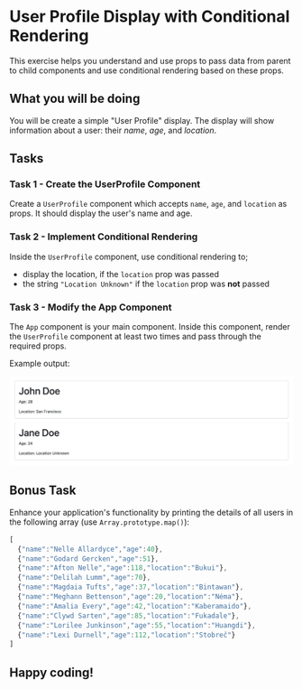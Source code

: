 # User Profile Display with Conditional Rendering

This exercise helps you understand and use props to pass data from parent to child components and use conditional rendering based on these props.

## What you will be doing

You will be create a simple "User Profile" display. The display will show information about a user: their _name_, _age_, and _location_.

## Tasks

### Task 1 - Create the UserProfile Component

Create a `UserProfile` component which accepts `name`, `age`, and `location` as props. It should display the user's name and age.

### Task 2 - Implement Conditional Rendering

Inside the `UserProfile` component, use conditional rendering to;

- display the location, if the `location` prop was passed
- the string `"Location Unknown"` if the `location` prop was **not** passed

### Task 3 - Modify the App Component

The `App` component is your main component. Inside this component, render the `UserProfile` component at least two times and pass through the required props.

Example output:

![Demo](./demo.png)

## Bonus Task

Enhance your application's functionality by printing the details of all users in the following array (use `Array.prototype.map()`):

```js
[
  {"name":"Nelle Allardyce","age":40},
  {"name":"Godard Gercken","age":51},
  {"name":"Afton Nelle","age":118,"location":"Bukui"},
  {"name":"Delilah Lumm","age":70},
  {"name":"Magdaia Tufts","age":37,"location":"Bintawan"},
  {"name":"Meghann Bettenson","age":20,"location":"Néma"},
  {"name":"Amalia Every","age":42,"location":"Kaberamaido"},
  {"name":"Clywd Sarten","age":85,"location":"Fukadale"},
  {"name":"Lorilee Junkinson","age":55,"location":"Huangdi"},
  {"name":"Lexi Durnell","age":112,"location":"Stobreč"}
]
```

## Happy coding!
